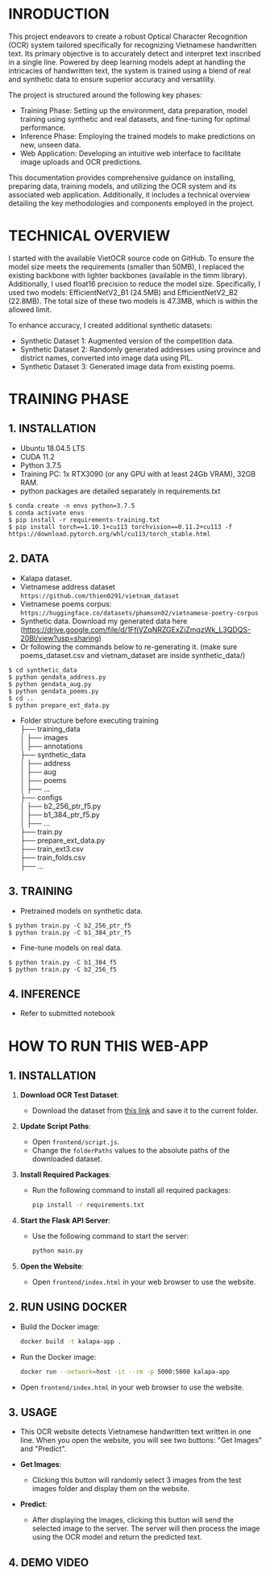 # INRODUCTION
This project endeavors to create a robust Optical Character Recognition (OCR) system tailored specifically for recognizing Vietnamese handwritten text. Its primary objective is to accurately detect and interpret text inscribed in a single line. Powered by deep learning models adept at handling the intricacies of handwritten text, the system is trained using a blend of real and synthetic data to ensure superior accuracy and versatility.

The project is structured around the following key phases:

- Training Phase: Setting up the environment, data preparation, model training using synthetic and real datasets, and fine-tuning for optimal performance.
- Inference Phase: Employing the trained models to make predictions on new, unseen data.
- Web Application: Developing an intuitive web interface to facilitate image uploads and OCR predictions.

This documentation provides comprehensive guidance on installing, preparing data, training models, and utilizing the OCR system and its associated web application. Additionally, it includes a technical overview detailing the key methodologies and components employed in the project.


# TECHNICAL OVERVIEW
I started with the available VietOCR source code on GitHub. To ensure the model size meets the requirements (smaller than 50MB), I replaced the existing backbone with lighter backbones (available in the timm library). Additionally, I used float16 precision to reduce the model size. Specifically, I used two models: EfficientNetV2_B1 (24.5MB) and EfficientNetV2_B2 (22.8MB). The total size of these two models is 47.3MB, which is within the allowed limit.

To enhance accuracy, I created additional synthetic datasets:
- Synthetic Dataset 1: Augmented version of the competition data.
- Synthetic Dataset 2: Randomly generated addresses using province and district names, converted into image data using PIL.
- Synthetic Dataset 3: Generated image data from existing poems.
# TRAINING PHASE
## 1. INSTALLATION
- Ubuntu 18.04.5 LTS
- CUDA 11.2
- Python 3.7.5
- Training PC: 1x RTX3090 (or any GPU with at least 24Gb VRAM), 32GB RAM.
- python packages are detailed separately in requirements.txt
```
$ conda create -n envs python=3.7.5
$ conda activate envs
$ pip install -r requirements-training.txt
$ pip install torch==1.10.1+cu113 torchvision==0.11.2+cu113 -f https://download.pytorch.org/whl/cu113/torch_stable.html
```
## 2. DATA
* Kalapa dataset.  
* Vietnamese address dataset `https://github.com/thien0291/vietnam_dataset`  
* Vietnamese poems corpus: `https://huggingface.co/datasets/phamson02/vietnamese-poetry-corpus`  
* Synthetic data. Download my generated data here (https://drive.google.com/file/d/1FfjVZqNRZGExZjZmqzWk_L3QDQS-20Bl/view?usp=sharing)  
* Or following the commands below to re-generating it. (make sure poems_dataset.csv and vietnam_dataset are inside synthetic_data/)    
```
$ cd synthetic_data  
$ python gendata_address.py    
$ python gendata_aug.py  
$ python gendata_poems.py  
$ cd ..  
$ python prepare_ext_data.py  
``` 

* Folder structure before executing training  
├── training_data   
│ ├── images    
│ ├── annotations    
├── synthetic_data   
│ ├── address    
│ ├── aug    
│ ├── poems  
│ ├── ...  
├── configs   
│ ├── b2_256_ptr_f5.py   
│ ├── b1_384_ptr_f5.py   
│ ├── ...   
├── train.py  
├── prepare_ext_data.py  
├── train_ext3.csv  
├── train_folds.csv  
├── ...  

## 3. TRAINING
* Pretrained models on synthetic data.  
```
$ python train.py -C b2_256_ptr_f5  
$ python train.py -C b1_384_ptr_f5  
```

* Fine-tune models on real data.  
```
$ python train.py -C b1_384_f5  
$ python train.py -C b2_256_f5  
```

## 4. INFERENCE

* Refer to submitted notebook


# HOW TO RUN THIS WEB-APP
## 1. INSTALLATION
1. **Download OCR Test Dataset**:
   - Download the dataset from [this link](https://drive.google.com/drive/folders/1s3mGm31XuI5v8Q2__-Y5m_9vZZQXtqwI?usp=sharing) and save it to the current folder.

2. **Update Script Paths**:
   - Open `frontend/script.js`.
   - Change the `folderPaths` values to the absolute paths of the downloaded dataset.

3. **Install Required Packages**:
   - Run the following command to install all required packages:
     ```bash
     pip install -r requirements.txt
     ```

4. **Start the Flask API Server**:
   - Use the following command to start the server:
     ```bash
     python main.py
     ```

5. **Open the Website**:
   - Open `frontend/index.html` in your web browser to use the website.

## 2. RUN USING DOCKER
* Build the Docker image:
   ```bash
   docker build -t kalapa-app .
   ```
*  Run the Docker image:
   ```bash
   docker run --network=host -it --rm -p 5000:5000 kalapa-app
   ```
* Open `frontend/index.html` in your web browser to use the website.


## 3. USAGE

* This OCR website detects Vietnamese handwritten text written in one line. When you open the website, you will see two buttons: "Get Images" and "Predict".

* **Get Images**:
  - Clicking this button will randomly select 3 images from the test images folder and display them on the website.

* **Predict**:
  - After displaying the images, clicking this button will send the selected image to the server. The server will then process the image using the OCR model and return the predicted text.

## 4. DEMO VIDEO



 